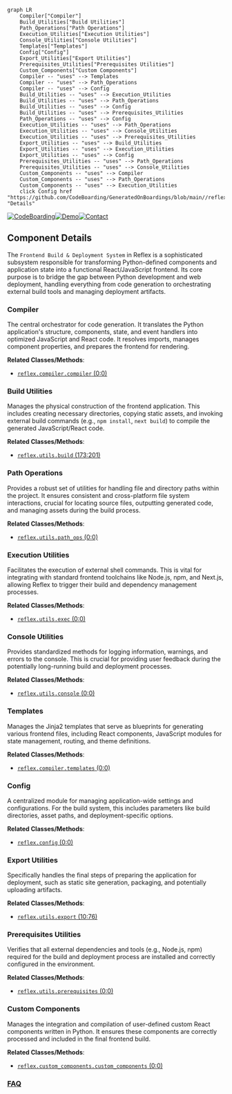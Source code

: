 ```mermaid
graph LR
    Compiler["Compiler"]
    Build_Utilities["Build Utilities"]
    Path_Operations["Path Operations"]
    Execution_Utilities["Execution Utilities"]
    Console_Utilities["Console Utilities"]
    Templates["Templates"]
    Config["Config"]
    Export_Utilities["Export Utilities"]
    Prerequisites_Utilities["Prerequisites Utilities"]
    Custom_Components["Custom Components"]
    Compiler -- "uses" --> Templates
    Compiler -- "uses" --> Path_Operations
    Compiler -- "uses" --> Config
    Build_Utilities -- "uses" --> Execution_Utilities
    Build_Utilities -- "uses" --> Path_Operations
    Build_Utilities -- "uses" --> Config
    Build_Utilities -- "uses" --> Prerequisites_Utilities
    Path_Operations -- "uses" --> Config
    Execution_Utilities -- "uses" --> Path_Operations
    Execution_Utilities -- "uses" --> Console_Utilities
    Execution_Utilities -- "uses" --> Prerequisites_Utilities
    Export_Utilities -- "uses" --> Build_Utilities
    Export_Utilities -- "uses" --> Execution_Utilities
    Export_Utilities -- "uses" --> Config
    Prerequisites_Utilities -- "uses" --> Path_Operations
    Prerequisites_Utilities -- "uses" --> Console_Utilities
    Custom_Components -- "uses" --> Compiler
    Custom_Components -- "uses" --> Path_Operations
    Custom_Components -- "uses" --> Execution_Utilities
    click Config href "https://github.com/CodeBoarding/GeneratedOnBoardings/blob/main//reflex/Config.md" "Details"
```
[![CodeBoarding](https://img.shields.io/badge/Generated%20by-CodeBoarding-9cf?style=flat-square)](https://github.com/CodeBoarding/CodeBoarding)[![Demo](https://img.shields.io/badge/Try%20our-Demo-blue?style=flat-square)](https://www.codeboarding.org/demo)[![Contact](https://img.shields.io/badge/Contact%20us%20-%20contact@codeboarding.org-lightgrey?style=flat-square)](mailto:contact@codeboarding.org)

## Component Details

The `Frontend Build & Deployment System` in Reflex is a sophisticated subsystem responsible for transforming Python-defined components and application state into a functional React/JavaScript frontend. Its core purpose is to bridge the gap between Python development and web deployment, handling everything from code generation to orchestrating external build tools and managing deployment artifacts.

### Compiler
The central orchestrator for code generation. It translates the Python application's structure, components, state, and event handlers into optimized JavaScript and React code. It resolves imports, manages component properties, and prepares the frontend for rendering.


**Related Classes/Methods**:

- <a href="https://github.com/reflex-dev/reflex/blob/master/reflex/compiler/compiler.py#L0-L0" target="_blank" rel="noopener noreferrer">`reflex.compiler.compiler` (0:0)</a>


### Build Utilities
Manages the physical construction of the frontend application. This includes creating necessary directories, copying static assets, and invoking external build commands (e.g., `npm install`, `next build`) to compile the generated JavaScript/React code.


**Related Classes/Methods**:

- <a href="https://github.com/reflex-dev/reflex/blob/master/reflex/utils/build.py#L173-L201" target="_blank" rel="noopener noreferrer">`reflex.utils.build` (173:201)</a>


### Path Operations
Provides a robust set of utilities for handling file and directory paths within the project. It ensures consistent and cross-platform file system interactions, crucial for locating source files, outputting generated code, and managing assets during the build process.


**Related Classes/Methods**:

- <a href="https://github.com/reflex-dev/reflex/blob/master/reflex/utils/path_ops.py#L0-L0" target="_blank" rel="noopener noreferrer">`reflex.utils.path_ops` (0:0)</a>


### Execution Utilities
Facilitates the execution of external shell commands. This is vital for integrating with standard frontend toolchains like Node.js, npm, and Next.js, allowing Reflex to trigger their build and dependency management processes.


**Related Classes/Methods**:

- <a href="https://github.com/reflex-dev/reflex/blob/master/reflex/utils/exec.py#L0-L0" target="_blank" rel="noopener noreferrer">`reflex.utils.exec` (0:0)</a>


### Console Utilities
Provides standardized methods for logging information, warnings, and errors to the console. This is crucial for providing user feedback during the potentially long-running build and deployment processes.


**Related Classes/Methods**:

- <a href="https://github.com/reflex-dev/reflex/blob/master/reflex/utils/console.py#L0-L0" target="_blank" rel="noopener noreferrer">`reflex.utils.console` (0:0)</a>


### Templates
Manages the Jinja2 templates that serve as blueprints for generating various frontend files, including React components, JavaScript modules for state management, routing, and theme definitions.


**Related Classes/Methods**:

- <a href="https://github.com/reflex-dev/reflex/blob/master/reflex/compiler/templates.py#L0-L0" target="_blank" rel="noopener noreferrer">`reflex.compiler.templates` (0:0)</a>


### Config
A centralized module for managing application-wide settings and configurations. For the build system, this includes parameters like build directories, asset paths, and deployment-specific options.


**Related Classes/Methods**:

- <a href="https://github.com/reflex-dev/reflex/blob/master/reflex/config.py#L0-L0" target="_blank" rel="noopener noreferrer">`reflex.config` (0:0)</a>


### Export Utilities
Specifically handles the final steps of preparing the application for deployment, such as static site generation, packaging, and potentially uploading artifacts.


**Related Classes/Methods**:

- <a href="https://github.com/reflex-dev/reflex/blob/master/reflex/utils/export.py#L10-L76" target="_blank" rel="noopener noreferrer">`reflex.utils.export` (10:76)</a>


### Prerequisites Utilities
Verifies that all external dependencies and tools (e.g., Node.js, npm) required for the build and deployment process are installed and correctly configured in the environment.


**Related Classes/Methods**:

- <a href="https://github.com/reflex-dev/reflex/blob/master/reflex/utils/prerequisites.py#L0-L0" target="_blank" rel="noopener noreferrer">`reflex.utils.prerequisites` (0:0)</a>


### Custom Components
Manages the integration and compilation of user-defined custom React components written in Python. It ensures these components are correctly processed and included in the final frontend build.


**Related Classes/Methods**:

- <a href="https://github.com/reflex-dev/reflex/blob/master/reflex/custom_components/custom_components.py#L0-L0" target="_blank" rel="noopener noreferrer">`reflex.custom_components.custom_components` (0:0)</a>




### [FAQ](https://github.com/CodeBoarding/GeneratedOnBoardings/tree/main?tab=readme-ov-file#faq)